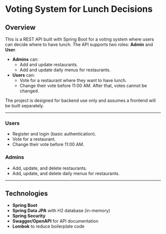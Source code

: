 # Voting System for Lunch Decisions

## Overview
This is a REST API built with Spring Boot for a voting system where users can decide where to have lunch. The API supports two roles: **Admin** and **User**.

- **Admins** can:
  - Add and update restaurants.
  - Add and update daily menus for restaurants.
- **Users** can:
  - Vote for a restaurant where they want to have lunch.
  - Change their vote before 11:00 AM. After that, votes cannot be changed.

The project is designed for backend use only and assumes a frontend will be built separately.

---

### Users
- Register and login (basic authentication).
- Vote for a restaurant.
- Change their vote before 11:00 AM.

### Admins
- Add, update, and delete restaurants.
- Add, update, and delete daily menus for restaurants.

---

## Technologies
- **Spring Boot**
- **Spring Data JPA** with H2 database (in-memory)
- **Spring Security**
- **Swagger/OpenAPI** for API documentation
- **Lombok** to reduce boilerplate code
